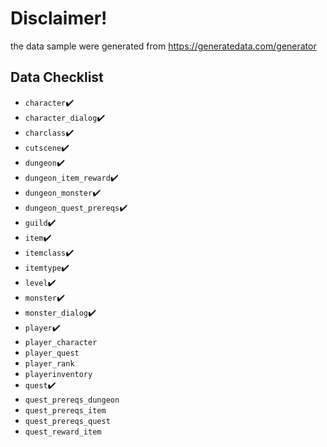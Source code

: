 # Disclaimer!
the data sample were generated from https://generatedata.com/generator

## Data Checklist
- `character`✔️
- `character_dialog`✔️
- `charclass`✔️
- `cutscene`✔️
- `dungeon`✔️
- `dungeon_item_reward`✔️
- `dungeon_monster`✔️
- `dungeon_quest_prereqs`✔️
- `guild`✔️
- `item`✔️
- `itemclass`✔️
- `itemtype`✔️
- `level`✔️
- `monster`✔️
- `monster_dialog`✔️
- `player`✔️
- `player_character`
- `player_quest`
- `player_rank`
- `playerinventory`
- `quest`✔️
- `quest_prereqs_dungeon`
- `quest_prereqs_item`
- `quest_prereqs_quest`
- `quest_reward_item`
